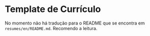 # Template de Currículo

No momento não há tradução para o README que se encontra em `resumes/en/README.md`. Recomendo a leitura.